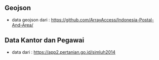 ## Geojson
- data geojson dari : https://github.com/ArrayAccess/Indonesia-Postal-And-Area/

## Data Kantor dan Pegawai
- data dari : https://app2.pertanian.go.id/simluh2014